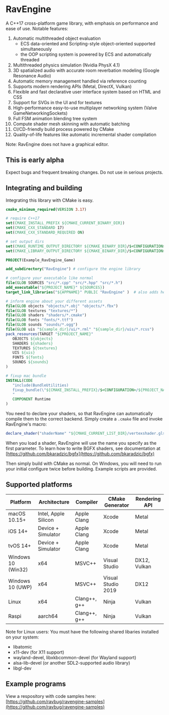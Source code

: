 # RavEngine
A C++17 cross-platform game library, with emphasis on performance and ease of use. Notable features:
1. Automatic multithreaded object evaluation 
   - ECS data-oriented and Scripting-style object-oriented supported simultaneously
   - the OOP scripting system is powered by ECS and automatically threaded
2. Multithreaded physics simulation (Nvidia PhysX 4.1)
3. 3D spatialized audio with accurate room reverbation modeling (Google Resonance Audio)
4. Automatic memory management handled via reference counting 
5. Supports modern rendering APIs (Metal, DirectX, Vulkan)
6. Flexible and fast declarative user interface system based on HTML and CSS
7. Support for SVGs in the UI and for textures
8. High-performance easy-to-use multiplayer networking system (Valve GameNetworkingSockets)
9. Full FSM animation blending tree system
10. Compute shader mesh skinning with automatic batching
11. CI/CD-friendly build process powered by CMake
12. Quality-of-life features like automatic incremental shader compilation

Note: RavEngine does not have a graphical editor.

## This is early alpha
Expect bugs and frequent breaking changes. Do not use in serious projects. 

## Integrating and building
Integrating this library with CMake is easy. 
```cmake
cmake_minimum_required(VERSION 3.17)

# require C++17
set(CMAKE_INSTALL_PREFIX ${CMAKE_CURRENT_BINARY_DIR})
set(CMAKE_CXX_STANDARD 17)
set(CMAKE_CXX_STANDARD_REQUIRED ON)

# set output dirs
set(CMAKE_RUNTIME_OUTPUT_DIRECTORY ${CMAKE_BINARY_DIR}/$<CONFIGURATION>)
set(CMAKE_LIBRARY_OUTPUT_DIRECTORY ${CMAKE_BINARY_DIR}/$<CONFIGURATION>)

PROJECT(Example_RavEngine_Game)

add_subdirectory("RavEngine") # configure the engine library

# configure your executable like normal
file(GLOB SOURCES "src/*.cpp" "src/*.hpp" "src/*.h")
add_executable("${PROJECT_NAME}" ${SOURCES})
target_link_libraries("${APPNAME}" PUBLIC "RavEngine" )  # also adds header includes

# inform engine about your different assets
file(GLOB objects "objects/*.obj" "objects/*.fbx")
file(GLOB textures "textures/*")
file(GLOB shaders "shaders/*.cmake")
file(GLOB fonts "fonts/*.ttf")
file(GLOB sounds "sounds/*.ogg")
file(GLOB uis "${sample_dir}/ui/*.rml" "${sample_dir}/uis/*.rcss")
pack_resources(TARGET "${PROJECT_NAME}" 
   OBJECTS ${objects}
   SHADERS ${shaders}
   TEXTURES ${textures}
   UIS ${uis}
   FONTS ${fonts}
   SOUNDS ${sounds}
)

# fixup mac bundle
INSTALL(CODE 
   "include(BundleUtilities)
   fixup_bundle(\"${CMAKE_INSTALL_PREFIX}/$<CONFIGURATION>/${PROJECT_NAME}.app\" \"\" \"\")
   " 
   COMPONENT Runtime
)
```
You need to declare your shaders, so that RavEngine can automatically compile them to the correct backend. Simply create a `.cmake` file and invoke RavEngine's macro:
```cmake
declare_shader("shaderName" "${CMAKE_CURRENT_LIST_DIR}/vertexshader.glsl" "${CMAKE_CURRENT_LIST_DIR}/fragmentshader.glsl" "${CMAKE_CURRENT_LIST_DIR}/varying.def.hlsl")
```
When you load a shader, RavEngine will use the name you specify as the first parameter. To learn how to write BGFX shaders, see documentation at [https://github.com/bkaradzic/bgfx](https://github.com/bkaradzic/bgfx)

Then simply build with CMake as normal. On Windows, you will need to run your initial configure twice before building. Example scripts are provided. 

## Supported platforms
| Platform | Architecture | Compiler | CMake Generator | Rendering API |
| --- | --- | --- | --- | --- |
| macOS 10.15+ | Intel, Apple Silicon | Apple Clang | Xcode | Metal |
| iOS 14+ | Device + Simulator | Apple Clang | Xcode | Metal |
| tvOS 14+ | Device + Simulator | Apple Clang | Xcode | Metal |
| Windows 10 (Win32) | x64 | MSVC++ | Visual Studio | DX12, Vulkan |
| Windows 10 (UWP) | x64 | MSVC++ | Visual Studio 2019 | DX12 |
| Linux | x64 | Clang++, g++ | Ninja | Vulkan |
| Raspi | aarch64 | Clang++, g++ | Ninja | Vulkan |

Note for Linux users: You must have the following shared libaries installed on your system:
- libatomic
- x11-dev (for X11 support)
- wayland-devel, libxkbcommon-devel (for Wayland support) 
- alsa-lib-devel (or another SDL2-supported audio library)
- libgl-dev

## Example programs
View a respository with code samples here: [https://github.com/ravbug/ravengine-samples](https://github.com/ravbug/ravengine-samples)
